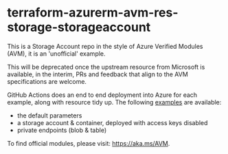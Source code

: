 # terraform-azurerm-avm-res-storage-storageaccount

This is a Storage Account repo in the style of Azure Verified Modules (AVM), it is an 'unofficial' example.

This will be deprecated once the upstream resource from Microsoft is available, in the interim, PRs and feedback that align to the AVM specifications are welcome.

GitHub Actions does an end to end deployment into Azure for each example, along with resource tidy up.  The following [examples](./examples) are available:

- the default parameters
- a storage account & container, deployed with access keys disabled
- private endpoints (blob & table)

To find official modules, please visit: <https://aka.ms/AVM>.
